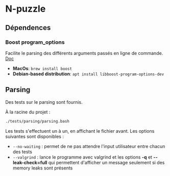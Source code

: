 # N-puzzle

## Dépendences

### Boost program_options

Facilite le parsing des différents arguments passés en ligne de commande.
[Doc](https://www.boost.org/doc/libs/1_75_0/doc/html/program_options.html)

- **MacOs**: `brew install boost`
- **Debian-based distribution**: `apt install libboost-program-options-dev`

## Parsing

Des tests sur le parsing sont fournis.

À la racine du projet :

```bash
./tests/parsing/parsing.bash
```

Les tests s'effectuent un à un, en affichant le fichier avant. Les options suivantes sont disponibles :

- `--no-waiting` : permet de ne pas attendre l'input utilisateur entre chacun des tests
- `--valgrind` : lance le programme avec valgrind et les options **-q** et **--leak-check=full** qui permettent d'afficher un message seulement si des memory leaks sont présents
